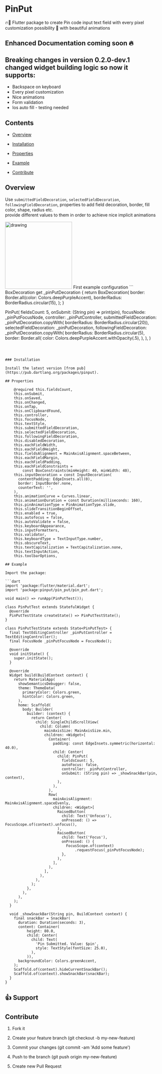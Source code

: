 # PinPut

🔥🚀
Flutter package to create Pin code input text field with every pixel customization possibility 🎨 with beautiful animations

## Enhanced Documentation coming soon 🔥

## Breaking changes in version 0.2.0-dev.1 changed widget building logic so now it supports:
-    Backspace on keyboard
-    Every pixel customization
-    Nice animations
-    Form validation
-    Ios auto fill - testing needed

## Contents

- [Overview](#overview)

- [Installation](#installation)

- [Properties](#properties)

- [Example](#example)

- [Contribute](#contribute)

## Overview

Use `submittedFieldDecoration`, `selectedFieldDecoration`, `followingFieldDecoration`,
properties to add field decoration, border, fill color, shape, radius etc.  
provide different values to them in order to achieve nice implicit animations

<img  src="https://raw.githubusercontent.com/Tkko/Flutter_PinPut/master/example/media/new_pinput_demo_1.gif"  alt="drawing"  width="220"/>
First example configuration
```
BoxDecoration get _pinPutDecoration {
    return BoxDecoration(
      border: Border.all(color: Colors.deepPurpleAccent),
      borderRadius: BorderRadius.circular(15),
    );
}

PinPut(
    fieldsCount: 5,
    onSubmit: (String pin) => print(pin),
    focusNode: _pinPutFocusNode,
    controller: _pinPutController,
    submittedFieldDecoration: _pinPutDecoration.copyWith(
        borderRadius: BorderRadius.circular(20)),
    selectedFieldDecoration: _pinPutDecoration,
    followingFieldDecoration: _pinPutDecoration.copyWith(
      borderRadius: BorderRadius.circular(5),
      border: Border.all(
        color: Colors.deepPurpleAccent.withOpacity(.5),
      ),
    ),
  )
```



### Installation

Install the latest version [from pub](https://pub.dartlang.org/packages/pinput).

## Properties

    @required this.fieldsCount,
    this.onSubmit,
    this.onSaved,
    this.onChanged,
    this.onTap,
    this.onClipboardFound,
    this.controller,
    this.focusNode,
    this.textStyle,
    this.submittedFieldDecoration,
    this.selectedFieldDecoration,
    this.followingFieldDecoration,
    this.disabledDecoration,
    this.eachFieldWidth,
    this.eachFieldHeight,
    this.fieldsAlignment = MainAxisAlignment.spaceBetween,
    this.eachFieldMargin,
    this.eachFieldPadding,
    this.eachFieldConstraints =
        const BoxConstraints(minHeight: 40, minWidth: 40),
    this.inputDecoration = const InputDecoration(
      contentPadding: EdgeInsets.all(0),
      border: InputBorder.none,
      counterText: '',
    ),
    this.animationCurve = Curves.linear,
    this.animationDuration = const Duration(milliseconds: 160),
    this.pinAnimationType = PinAnimationType.slide,
    this.slideTransitionBeginOffset,
    this.enabled = true,
    this.autofocus = false,
    this.autoValidate = false,
    this.keyboardAppearance,
    this.inputFormatters,
    this.validator,
    this.keyboardType = TextInputType.number,
    this.obscureText,
    this.textCapitalization = TextCapitalization.none,
    this.textInputAction,
    this.toolbarOptions,

## Example

Import the package:

```dart
import 'package:flutter/material.dart';
import 'package:pinput/pin_put/pin_put.dart';

void main() => runApp(PinPutTest());

class PinPutTest extends StatefulWidget {
  @override
  PinPutTestState createState() => PinPutTestState();
}

class PinPutTestState extends State<PinPutTest> {
  final TextEditingController _pinPutController = TextEditingController();
  final FocusNode _pinPutFocusNode = FocusNode();

  @override
  void initState() {
    super.initState();
  }

  @override
  Widget build(BuildContext context) {
    return MaterialApp(
      showSemanticsDebugger: false,
      theme: ThemeData(
        primaryColor: Colors.green,
        hintColor: Colors.green,
      ),
      home: Scaffold(
        body: Builder(
          builder: (context) {
            return Center(
              child: SingleChildScrollView(
                child: Column(
                  mainAxisSize: MainAxisSize.min,
                  children: <Widget>[
                    Container(
                      padding: const EdgeInsets.symmetric(horizontal: 40.0),
                      child: Center(
                        child: PinPut(
                          fieldsCount: 5,
                          autoFocus: false,
                          controller: _pinPutController,
                          onSubmit: (String pin) => _showSnackBar(pin, context),
                        ),
                      ),
                    ),
                    Row(
                      mainAxisAlignment: MainAxisAlignment.spaceEvenly,
                      children: <Widget>[
                        RaisedButton(
                          child: Text('Unfocus'),
                          onPressed: () => FocusScope.of(context).unfocus(),
                        ),
                        RaisedButton(
                          child: Text('Focus'),
                          onPressed: () {
                            FocusScope.of(context)
                                .requestFocus(_pinPutFocusNode);
                          },
                        ),
                      ],
                    ),
                  ],
                ),
              ),
            );
          },
        ),
      ),
    );
  }

  void _showSnackBar(String pin, BuildContext context) {
    final snackBar = SnackBar(
      duration: Duration(seconds: 3),
      content: Container(
          height: 80.0,
          child: Center(
            child: Text(
              'Pin Submitted. Value: $pin',
              style: TextStyle(fontSize: 25.0),
            ),
          )),
      backgroundColor: Colors.greenAccent,
    );
    Scaffold.of(context).hideCurrentSnackBar();
    Scaffold.of(context).showSnackBar(snackBar);
  }
}

```

## 👍 Support

## Contribute

1. Fork it

2. Create your feature branch (git checkout -b my-new-feature)

3. Commit your changes (git commit -am 'Add some feature')

4. Push to the branch (git push origin my-new-feature)

5. Create new Pull Request